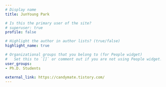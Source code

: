 ```yaml
---
# Display name
title: JunYoung Park

# Is this the primary user of the site?
# superuser: true
profile: false

# Highlight the author in author lists? (true/false)
highlight_name: true

# Organizational groups that you belong to (for People widget)
#   Set this to `[]` or comment out if you are not using People widget.
user_groups:
- Ph.D. Students

external_link: https://candymate.tistory.com/
---
```

